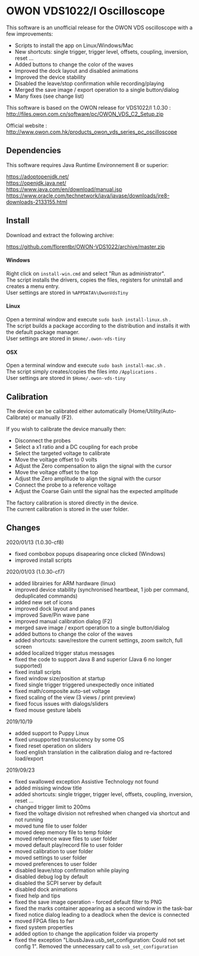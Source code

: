 
# OWON VDS1022/I Oscilloscope

This software is an unofficial release for the OWON VDS oscilloscope with a few improvements:

* Scripts to install the app on Linux/Windows/Mac
* New shortcuts: single trigger, trigger level, offsets, coupling, inversion, reset ...
* Added buttons to change the color of the waves
* Improved the dock layout and disabled animations
* Improved the device stability
* Disabled the leave/stop confirmation while recording/playing
* Merged the save image / export operation to a single button/dialog
* Many fixes (see change list)


This software is based on the OWON release for VDS1022/I 1.0.30 :  
http://files.owon.com.cn/software/pc/OWON_VDS_C2_Setup.zip  

Official website :  
http://www.owon.com.hk/products_owon_vds_series_pc_oscilloscope  


## Dependencies

This software requires Java Runtime Environnement 8 or superior:

https://adoptopenjdk.net/  
https://openjdk.java.net/  
https://www.java.com/en/download/manual.jsp  
https://www.oracle.com/technetwork/java/javase/downloads/jre8-downloads-2133155.html  


## Install

Download and extract the following archive:  

https://github.com/florentbr/OWON-VDS1022/archive/master.zip  

#### Windows

Right click on `install-win.cmd` and select "Run as administrator".  
The script installs the drivers, copies the files, registers for uninstall and creates a menu entry.  
User settings are stored in `%APPDATA%\OwonVdsTiny`  

#### Linux

Open a terminal window and execute `sudo bash install-linux.sh` .  
The script builds a package according to the distribution and installs it with the default package manager.  
User settings are stored in `$Home/.owon-vds-tiny`  

#### OSX

Open a terminal window and execute `sudo bash install-mac.sh` .  
The script simply creates/copies the files into `/Applications` .  
User settings are stored in `$Home/.owon-vds-tiny`  


## Calibration

The device can be calibrated either automatically (Home/Utility/Auto-Calibrate) or manually (F2).

If you wish to calibrate the device manually then:
* Disconnect the probes
* Select a x1 ratio and a DC coupling for each probe 
* Select the targeted voltage to calibrate
* Move the voltage offset to 0 volts
* Adjust the Zero compensation to align the signal with the cursor
* Move the voltage offset to the top
* Adjust the Zero amplitude to align the signal with the cursor
* Connect the probe to a reference voltage
* Adjust the Coarse Gain until the signal has the expected amplitude

The factory calibration is stored directly in the device.  
The current calibration is stored in the user folder.  


## Changes

2020/01/13 (1.0.30-cf8)
* fixed combobox popups disapearing once clicked (Windows)
* improved install scripts

2020/01/03 (1.0.30-cf7)

* added librairies for ARM hardware (linux)
* improved device stability (synchronised heartbeat, 1 job per command, deduplicated commands)
* added new set of icons
* improved dock layout and panes
* improved Save/Pin wave pane
* improved manual calibration dialog (F2)
* merged save image / export operation to a single button/dialog
* added buttons to change the color of the waves
* added shortcuts: save/restore the current settings, zoom switch, full screen
* added localized trigger status messages
* fixed the code to support Java 8 and superior (Java 6 no longer supported)
* fixed install scripts
* fixed window size/position at startup
* fixed single trigger triggered unexpectedly once initiated
* fixed math/composite auto-set voltage
* fixed scaling of the view (3 views / print preview)
* fixed focus issues with dialogs/sliders
* fixed mouse gesture labels

2019/10/19

* added support to Puppy Linux
* fixed unsupported translucency by some OS
* fixed reset operation on sliders
* fixed english translation in the calibration dialog and re-factored load/export

2019/09/23

* fixed swallowed exception Assistive Technology not found
* added missing window title
* added shortcuts: single trigger, trigger level, offsets, coupling, inversion, reset ...
* changed trigger limit to 200ms
* fixed the voltage division not refreshed when changed via shortcut and not running
* moved tune file to user folder
* moved deep memory file to temp folder
* moved reference wave files to user folder
* moved default play/record file to user folder
* moved calibration to user folder
* moved settings to user folder
* moved preferences to user folder
* disabled leave/stop confirmation while playing
* disabled debug log by default
* disabled the SCPI server by default
* disabled dock animations
* fixed help and tips
* fixed the save image operation - forced default filter to PNG
* fixed the marks container appearing as a second window in the task-bar
* fixed notice dialog leading to a deadlock when the device is connected
* moved FPGA files to fwr
* fixed system properties
* added option to change the application folder via property
* fixed the exception "LibusbJava.usb_set_configuration: Could not set config 1". Removed the unnecessary call to `usb_set_configuration`
